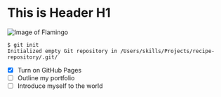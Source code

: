 # This is Header H1
![Image of Flamingo](https://png.pngtree.com/element_our/20190528/ourmid/pngtree-cute-pink-flamingo-png-free-material-image_1134188.jpg)
```
$ git init
Initialized empty Git repository in /Users/skills/Projects/recipe-repository/.git/
```
- [x] Turn on GitHub Pages
- [ ] Outline my portfolio
- [ ] Introduce myself to the world
